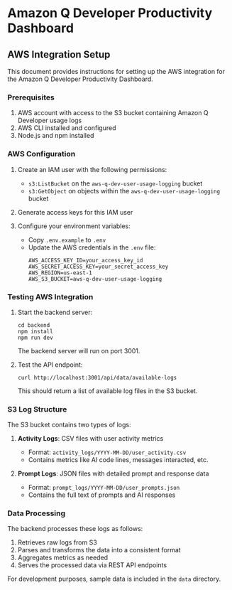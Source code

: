 # Amazon Q Developer Productivity Dashboard

## AWS Integration Setup

This document provides instructions for setting up the AWS integration for the Amazon Q Developer Productivity Dashboard.

### Prerequisites

1. AWS account with access to the S3 bucket containing Amazon Q Developer usage logs
2. AWS CLI installed and configured
3. Node.js and npm installed

### AWS Configuration

1. Create an IAM user with the following permissions:
   - `s3:ListBucket` on the `aws-q-dev-user-usage-logging` bucket
   - `s3:GetObject` on objects within the `aws-q-dev-user-usage-logging` bucket

2. Generate access keys for this IAM user

3. Configure your environment variables:
   - Copy `.env.example` to `.env`
   - Update the AWS credentials in the `.env` file:
     ```
     AWS_ACCESS_KEY_ID=your_access_key_id
     AWS_SECRET_ACCESS_KEY=your_secret_access_key
     AWS_REGION=us-east-1
     AWS_S3_BUCKET=aws-q-dev-user-usage-logging
     ```

### Testing AWS Integration

1. Start the backend server:
   ```
   cd backend
   npm install
   npm run dev
   ```
   The backend server will run on port 3001.

2. Test the API endpoint:
   ```
   curl http://localhost:3001/api/data/available-logs
   ```

   This should return a list of available log files in the S3 bucket.

### S3 Log Structure

The S3 bucket contains two types of logs:

1. **Activity Logs**: CSV files with user activity metrics
   - Format: `activity_logs/YYYY-MM-DD/user_activity.csv`
   - Contains metrics like AI code lines, messages interacted, etc.

2. **Prompt Logs**: JSON files with detailed prompt and response data
   - Format: `prompt_logs/YYYY-MM-DD/user_prompts.json`
   - Contains the full text of prompts and AI responses

### Data Processing

The backend processes these logs as follows:

1. Retrieves raw logs from S3
2. Parses and transforms the data into a consistent format
3. Aggregates metrics as needed
4. Serves the processed data via REST API endpoints

For development purposes, sample data is included in the `data` directory.
